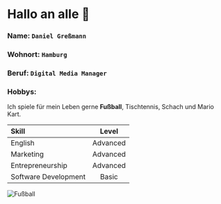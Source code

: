 # Hallo an alle 👋

### Name:    `Daniel Greßmann`

### Wohnort: `Hamburg`

### Beruf:   `Digital Media Manager`

### Hobbys:
Ich spiele für mein Leben gerne **Fußball**, Tischtennis, Schach und Mario Kart.

| **Skill** | **Level** |
| :--- | :---: |
| English | Advanced |
| Marketing | Advanced |
| Entrepreneurship| Advanced |
|Software Development | Basic |

![Fußball](https://images.pexels.com/photos/47730/the-ball-stadion-football-the-pitch-47730.jpeg?auto=compress&cs=tinysrgb&w=800)
<!--
**dannysahne94/dannysahne94** is a ✨ _special_ ✨ repository because its `README.md` (this file) appears on your GitHub profile.

Here are some ideas to get you started:

- 🔭 I’m currently working on ...
- 🌱 I’m currently learning ...
- 👯 I’m looking to collaborate on ...
- 🤔 I’m looking for help with ...
- 💬 Ask me about ...
- 📫 How to reach me: ...
- 😄 Pronouns: ...
- ⚡ Fun fact: ...
-->
